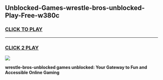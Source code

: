 
## Unblocked-Games-wrestle-bros-unblocked-Play-Free-w380c
<h3>
<a href="https://premium76.site?title=wrestle-bros-unblocked&ref=20M">CLICK TO PLAY</a></h3>
<hr>

<h3>
<a href="https://premium76.site?title=wrestle-bros-unblocked&ref=20M">CLICK 2 PLAY</a>
  
</h3>

<a href="https://premium76.site?title=wrestle-bros-unblocked&ref=19M"><img src="https://clearcache.store/games.png"></a>


**wrestle-bros-unblocked games unblocked: Your Gateway to Fun and Accessible Online Gaming**
